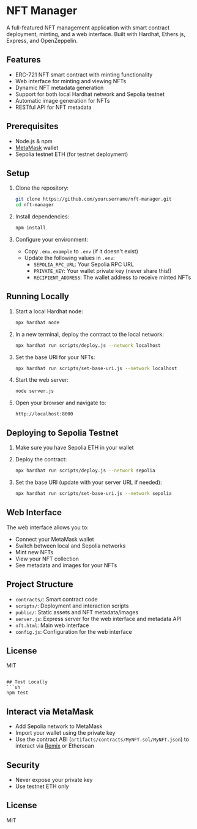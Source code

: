 # NFT Manager

A full-featured NFT management application with smart contract deployment, minting, and a web interface. Built with Hardhat, Ethers.js, Express, and OpenZeppelin.

## Features

- ERC-721 NFT smart contract with minting functionality
- Web interface for minting and viewing NFTs
- Dynamic NFT metadata generation
- Support for both local Hardhat network and Sepolia testnet
- Automatic image generation for NFTs
- RESTful API for NFT metadata

## Prerequisites

- Node.js & npm
- [MetaMask](https://metamask.io/) wallet
- Sepolia testnet ETH (for testnet deployment)

## Setup

1. Clone the repository:
   ```sh
   git clone https://github.com/yourusername/nft-manager.git
   cd nft-manager
   ```

2. Install dependencies:
   ```sh
   npm install
   ```

3. Configure your environment:
   - Copy `.env.example` to `.env` (if it doesn't exist)
   - Update the following values in `.env`:
     - `SEPOLIA_RPC_URL`: Your Sepolia RPC URL
     - `PRIVATE_KEY`: Your wallet private key (never share this!)
     - `RECIPIENT_ADDRESS`: The wallet address to receive minted NFTs

## Running Locally

1. Start a local Hardhat node:
   ```sh
   npx hardhat node
   ```

2. In a new terminal, deploy the contract to the local network:
   ```sh
   npx hardhat run scripts/deploy.js --network localhost
   ```

3. Set the base URI for your NFTs:
   ```sh
   npx hardhat run scripts/set-base-uri.js --network localhost
   ```

4. Start the web server:
   ```sh
   node server.js
   ```

5. Open your browser and navigate to:
   ```
   http://localhost:8000
   ```

## Deploying to Sepolia Testnet

1. Make sure you have Sepolia ETH in your wallet

2. Deploy the contract:
   ```sh
   npx hardhat run scripts/deploy.js --network sepolia
   ```

3. Set the base URI (update with your server URL if needed):
   ```sh
   npx hardhat run scripts/set-base-uri.js --network sepolia
   ```

## Web Interface

The web interface allows you to:
- Connect your MetaMask wallet
- Switch between local and Sepolia networks
- Mint new NFTs
- View your NFT collection
- See metadata and images for your NFTs

## Project Structure

- `contracts/`: Smart contract code
- `scripts/`: Deployment and interaction scripts
- `public/`: Static assets and NFT metadata/images
- `server.js`: Express server for the web interface and metadata API
- `nft.html`: Main web interface
- `config.js`: Configuration for the web interface

## License

MIT
   ```

## Test Locally
```sh
npm test
```

## Interact via MetaMask
- Add Sepolia network to MetaMask
- Import your wallet using the private key
- Use the contract ABI (`artifacts/contracts/MyNFT.sol/MyNFT.json`) to interact via [Remix](https://remix.ethereum.org/) or Etherscan

## Security
- Never expose your private key
- Use testnet ETH only

## License
MIT
